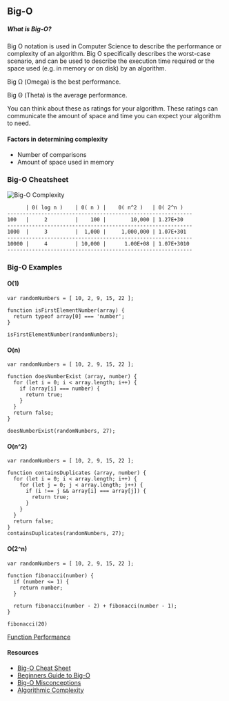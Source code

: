 ## Big-O

##### What is Big-O?

Big O notation is used in Computer Science to describe the performance or complexity of an algorithm. Big O specifically describes the worst-case scenario, and can be used to describe the execution time required or the space used (e.g. in memory or on disk) by an algorithm.

Big Ω (Omega) is the best performance.

Big Θ (Theta) is the average performance.

You can think about these as ratings for your algorithm. These ratings can communicate the amount of space and time you can expect your algorithm to need.

#### Factors in determining complexity

- Number of comparisons
- Amount of space used in memory

### Big-O Cheatsheet
![Big-O Complexity](https://i.imgur.com/ICbvatT.png)

```
      | 0( log n )    | 0( n ) |    0( n^2 )   | 0( 2^n )
------------------------------------------------------------
100   |     2	      |    100 |        10,000 | 1.27E+30
------------------------------------------------------------
1000  |     3	      |  1,000 |     1,000,000 | 1.07E+301
------------------------------------------------------------
10000 |     4	      | 10,000 |      1.00E+08 | 1.07E+3010
------------------------------------------------------------
```
### Big-O Examples

#### O(1)

```
var randomNumbers = [ 10, 2, 9, 15, 22 ];

function isFirstElementNumber(array) {
  return typeof array[0] === 'number';
}

isFirstElementNumber(randomNumbers);
```

#### O(n)

```
var randomNumbers = [ 10, 2, 9, 15, 22 ];

function doesNumberExist (array, number) {
  for (let i = 0; i < array.length; i++) {
    if (array[i] === number) {
      return true;
    }
  }
  return false;
}

doesNumberExist(randomNumbers, 27);
```

#### O(n^2)
```
var randomNumbers = [ 10, 2, 9, 15, 22 ];

function containsDuplicates (array, number) {
  for (let i = 0; i < array.length; i++) {
    for (let j = 0; j < array.length; j++) {
      if (i !== j && array[i] === array[j]) {
        return true;
      }
    }
  }
  return false;
}
containsDuplicates(randomNumbers, 27);
```

#### O(2^n)

```
var randomNumbers = [ 10, 2, 9, 15, 22 ];

function fibonacci(number) {
  if (number <= 1) {
    return number;
  }

  return fibonacci(number - 2) + fibonacci(number - 1);
}

fibonacci(20)
```


[Function Performance](https://repl.it/Mly6/0)


#### Resources
- [Big-O Cheat Sheet](http://bigocheatsheet.com/)
- [Beginners Guide to Big-O](https://rob-bell.net/2009/06/a-beginners-guide-to-big-o-notation/)
- [Big-O Misconceptions](http://ssp.impulsetrain.com/big-o.html)
- [Algorithmic Complexity](https://www.cs.cmu.edu/~adamchik/15-121/lectures/Algorithmic%20Complexity/complexity.html)
